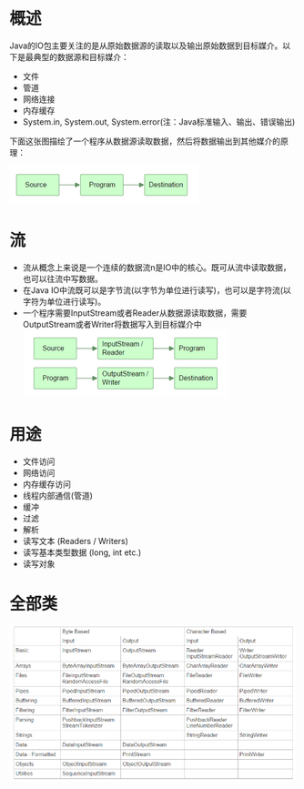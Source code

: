 # 概述
Java的IO包主要关注的是从原始数据源的读取以及输出原始数据到目标媒介。以下是最典型的数据源和目标媒介：
- 文件
- 管道
- 网络连接
- 内存缓存
- System.in, System.out, System.error(注：Java标准输入、输出、错误输出)

下面这张图描绘了一个程序从数据源读取数据，然后将数据输出到其他媒介的原理：

![IOBase](../img/IOBase.png)

# 流
- 流从概念上来说是一个连续的数据流n是IO中的核心。既可从流中读取数据，也可以往流中写数据。
- 在Java IO中流既可以是字节流(以字节为单位进行读写)，也可以是字符流(以字符为单位进行读写)。
- 一个程序需要InputStream或者Reader从数据源读取数据，需要OutputStream或者Writer将数据写入到目标媒介中
![IOBase](../img/IOStream.png)

# 用途
- 文件访问
- 网络访问
- 内存缓存访问
- 线程内部通信(管道)
- 缓冲
- 过滤
- 解析
- 读写文本 (Readers / Writers)
- 读写基本类型数据 (long, int etc.)
- 读写对象

# 全部类
![IOBase](../img/IOAllClass.png)
